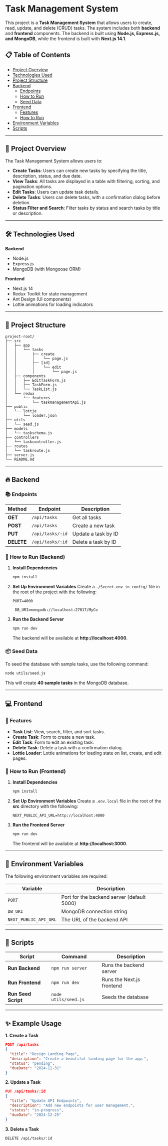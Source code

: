 # Task Management System

This project is a **Task Management System** that allows users to create, read, update, and delete (CRUD) tasks. The system includes both **backend** and **frontend** components. The backend is built using **Node.js, Express.js, and MongoDB**, while the frontend is built with **Next.js 14.1**.

## 📋 **Table of Contents**
- [Project Overview](#project-overview)
- [Technologies Used](#technologies-used)
- [Project Structure](#project-structure)
- [Backend](#backend)
  - [Endpoints](#endpoints)
  - [How to Run](#how-to-run-backend)
  - [Seed Data](#seed-data)
- [Frontend](#frontend)
  - [Features](#features)
  - [How to Run](#how-to-run-frontend)
- [Environment Variables](#environment-variables)
- [Scripts](#scripts)

---

## 📌 **Project Overview**
The Task Management System allows users to:
- **Create Tasks**: Users can create new tasks by specifying the title, description, status, and due date.
- **View Tasks**: All tasks are displayed in a table with filtering, sorting, and pagination options.
- **Edit Tasks**: Users can update task details.
- **Delete Tasks**: Users can delete tasks, with a confirmation dialog before deletion.
- **Status Filter and Search**: Filter tasks by status and search tasks by title or description.

---

## 🛠️ **Technologies Used**

**Backend**
- Node.js
- Express.js
- MongoDB (with Mongoose ORM)

**Frontend**
- Next.js 14
- Redux Toolkit for state management
- Ant Design (UI components)
- Lottie animations for loading indicators

---

## 📁 **Project Structure**
```
project-root/
├── src
│   ├── app
│   │   └── tasks
│   │       ├── create
│   │       │    └── page.js
│   │       ├── [id]
│   │       │    └── edit
│   │       │        └── page.js
│   ├── components
│   │   ├── EditTaskForm.js
│   │   ├── TaskForm.js
│   │   └── TaskList.js
│   └── redux
│       └── features
│           └── taskmanagementApi.js
├── public
│   └── lottie
│       └── loader.json
├── utils
│   └── seed.js
├── models
│   └── taskschema.js
├── controllers
│   └── taskcontroller.js
├── routes
│   └── taskroute.js
├── server.js
└── README.md
```

---

## 🔥 **Backend**

### 📚 **Endpoints**
| **Method** | **Endpoint**       | **Description**           |
|------------|-------------------|--------------------------|
| **GET**    | `/api/tasks`       | Get all tasks             |
| **POST**   | `/api/tasks`       | Create a new task         |
| **PUT**    | `/api/tasks/:id`   | Update a task by ID       |
| **DELETE** | `/api/tasks/:id`   | Delete a task by ID       |

### 🏃 **How to Run (Backend)**
1. **Install Dependencies**
   ```bash
   npm install
   ```
2. **Set Up Environment Variables**
   Create a `./Secret.env in config/` file in the root of the project with the following:
   
   ```env
   PORT=4000
 
    DB_URI=mongodb://localhost:27017/MyCo

   ```
4. **Run the Backend Server**
   ```bash
   npm run dev
   ```
   The backend will be available at **http://localhost:4000**.

### 📦 **Seed Data**
To seed the database with sample tasks, use the following command:
```bash
node utils/seed.js
```
This will create **40 sample tasks** in the MongoDB database.

---

## 💻 **Frontend**

### 🚀 **Features**
- **Task List**: View, search, filter, and sort tasks.
- **Create Task**: Form to create a new task.
- **Edit Task**: Form to edit an existing task.
- **Delete Task**: Delete a task with a confirmation dialog.
- **Lottie Loader**: Lottie animations for loading state on list, create, and edit pages.

### 🏃 **How to Run (Frontend)**
1. **Install Dependencies**
   ```bash
   npm install
   ```
2. **Set Up Environment Variables**
   Create a `.env.local` file in the root of the **src** directory with the following:
   ```env
   NEXT_PUBLIC_API_URL=http://localhost:4000
   ```
3. **Run the Frontend Server**
   ```bash
   npm run dev
   ```
   The frontend will be available at **http://localhost:3000**.

---

## 🔐 **Environment Variables**
The following environment variables are required:

| **Variable**       | **Description**                           |
|-------------------|-------------------------------------------|
| `PORT`             | Port for the backend server (default 5000)|
| `DB_URI`           | MongoDB connection string                 |
| `NEXT_PUBLIC_API_URL` | The URL of the backend API             |

---

## 📜 **Scripts**
| **Script**         | **Command**           | **Description**           |
|-------------------|---------------------|--------------------------|
| **Run Backend**    | `npm run server`      | Runs the backend server   |
| **Run Frontend**   | `npm run dev`         | Runs the Next.js frontend |
| **Run Seed Script**| `node utils/seed.js`  | Seeds the database        |

---

## ✨ **Example Usage**
**1. Create a Task**
```json
POST /api/tasks
{
  "title": "Design Landing Page",
  "description": "Create a beautiful landing page for the app.",
  "status": "pending",
  "dueDate": "2024-12-31"
}
```
**2. Update a Task**
```json
PUT /api/tasks/:id
{
  "title": "Update API Endpoints",
  "description": "Add new endpoints for user management.",
  "status": "in-progress",
  "dueDate": "2024-12-25"
}
```
**3. Delete a Task**
```http
DELETE /api/tasks/:id
```





